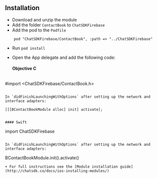 ## Installation

+ Download and unzip the module
+ Add the folder `ContactBook` to `ChatSDKFirebase`
+ Add the pod to the `Podfile`
```
    pod "ChatSDKFirebase/ContactBook", :path => "../ChatSDKFirebase"
```
+ Run ```pod install```
+ Open the App delegate and add the following code:

  #### Objective C
  
  ```
 #import <ChatSDKFirebase/ContactBook.h>
  ```
   
  In `didFinishLaunchingWithOptions` after setting up the network and interface adapters:
  
  ```
    [[[BContactBookModule alloc] init] activate];
  ```
  
  #### Swift
  
  ```
  import ChatSDKFirebase
  ```
  
  In `didFinishLaunchingWithOptions` after setting up the network and interface adapters:
  
  ```
  BContactBookModule.init().activate()
  ```
+ For full instructions see the [Module installation guide](http://chatsdk.co/docs/ios-installing-modules/)

